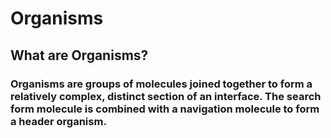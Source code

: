 # Organisms

## What are Organisms?

### Organisms are groups of molecules joined together to form a relatively complex, distinct section of an interface. The search form molecule is combined with a navigation molecule to form a header organism.